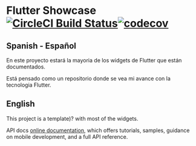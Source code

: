 # Flutter Showcase [![CircleCI Build Status](https://circleci.com/gh/geordanex/Flutter-Course/tree/master.svg?style=shield)](https://circleci.com/gh/geordanex/Flutter-Course/tree/master)[![codecov](https://codecov.io/gh/geordanex/Flutter-Course/branch/master/graph/badge.svg)](https://codecov.io/gh/geordanex/Flutter-Course)

## Spanish - Español
En este proyecto estará la mayoria de los widgets de Flutter que están documentados.

Está pensado como un repositorio donde se vea mi avance con la tecnologia Flutter.

## English

This project is a template)? with most of the widgets.

API docs
[online documentation](https://flutter.io/docs), which offers tutorials,
samples, guidance on mobile development, and a full API reference.
